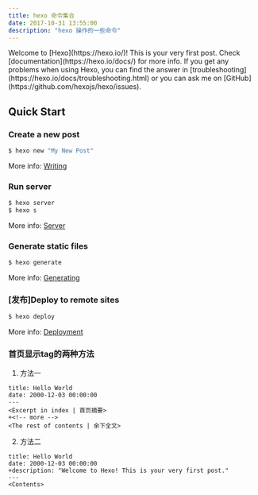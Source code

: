 ```yaml
---
title: hexo 命令集合
date: 2017-10-31 13:55:00
description: "hexo 操作的一些命令"
---
```

<Contents>
Welcome to [Hexo](https://hexo.io/)! This is your very first post. Check [documentation](https://hexo.io/docs/) for more info. If you get any problems when using Hexo, you can find the answer in [troubleshooting](https://hexo.io/docs/troubleshooting.html) or you can ask me on [GitHub](https://github.com/hexojs/hexo/issues).

## Quick Start

### Create a new post

``` bash
$ hexo new "My New Post"
```

More info: [Writing](https://hexo.io/docs/writing.html)

### Run server

``` bash
$ hexo server
$ hexo s
```

More info: [Server](https://hexo.io/docs/server.html)

### Generate static files

``` bash
$ hexo generate
```

More info: [Generating](https://hexo.io/docs/generating.html)

### [发布]Deploy to remote sites

``` bash
$ hexo deploy
```

More info: [Deployment](https://hexo.io/docs/deployment.html)

### 首页显示tag的两种方法

1. 方法一
```
title: Hello World
date: 2000-12-03 00:00:00
---
<Excerpt in index | 首页摘要> 
+<!-- more -->
<The rest of contents | 余下全文>
```

2. 方法二
```
title: Hello World
date: 2000-12-03 00:00:00
+description: "Welcome to Hexo! This is your very first post."
---
<Contents>
```